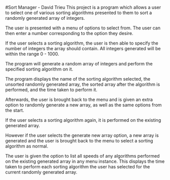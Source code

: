 #Sort Manager - David Trieu
This project is a program which allows a user to select one of various sorting algorithms presented to them to sort a randomly generated array of integers.

The user is presented with a menu of options to select from. The user can then enter a number corresponding to the option they desire.

If the user selects a sorting algorithm, the user is then able to specify the number of integers the array should contain. All integers generated will be within the range 0 - 1000.

The program will generate a random array of integers and perform the specified sorting algorithm on it.

The program displays the name of the sorting algorithm selected, the unsorted randomly generated array, the sorted array after the algorithm is performed, and the time taken to perform it.

Afterwards, the user is brought back to the menu and is given an extra option to randomly generate a new array, as well as the same options from the start.

If the user selects a sorting algorithm again, it is performed on the existing generated array.

However if the user selects the generate new array option, a new array is generated and the user is brought back to the menu to select a sorting algorithm as normal.

The user is given the option to list all speeds of any algorithms performed on the existing generated array in any menu instance. This displays the time taken to perform each sorting algorithm the user has selected for the current randomly generated array.



